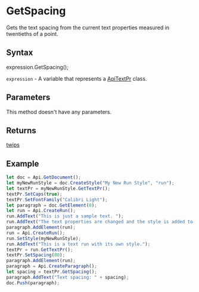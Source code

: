 # GetSpacing

Gets the text spacing from the current text properties measured in twentieths of a point.

## Syntax

expression.GetSpacing();

`expression` - A variable that represents a [ApiTextPr](../ApiTextPr.md) class.

## Parameters

This method doesn't have any parameters.

## Returns

[twips](../../Enumeration/twips.md)

## Example



```javascript
let doc = Api.GetDocument();
let myNewRunStyle = doc.CreateStyle("My New Run Style", "run");
let textPr = myNewRunStyle.GetTextPr();
textPr.SetCaps(true);
textPr.SetFontFamily("Calibri Light");
let paragraph = doc.GetElement(0);
let run = Api.CreateRun();
run.AddText("This is just a sample text. ");
run.AddText("The text properties are changed and the style is added to the paragraph. ");
paragraph.AddElement(run);
run = Api.CreateRun();
run.SetStyle(myNewRunStyle);
run.AddText("This is a text run with its own style.");
textPr = run.GetTextPr();
textPr.SetSpacing(80);
paragraph.AddElement(run);
paragraph = Api.CreateParagraph();
let spacing = textPr.GetSpacing();
paragraph.AddText("Text spacing: " + spacing);
doc.Push(paragraph);
```
